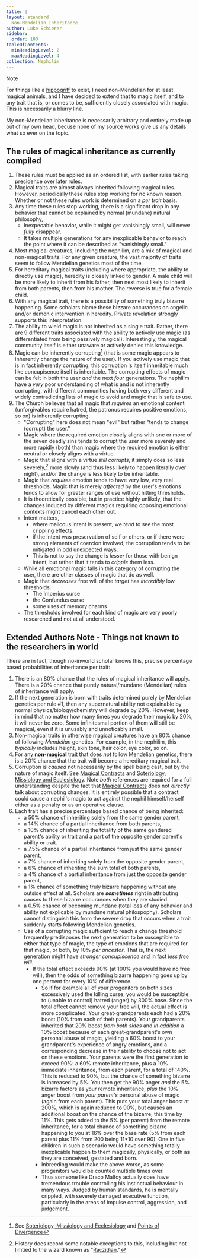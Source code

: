 ```yaml
---
title: |
layout: standard
  Non-Mendelian Inheritance
author: Luke Schierer
sidebar:
  order: 100
tableOfContents:
  minHeadingLevel: 2
  maxHeadingLevel: 4
collection: Nephilim
---
```


> [!NOTE]
> For things like a [hippogriff] to exist, I need non-Mendelian for at least magical animals, and I have decided to extend that to magic itself, and to any trait that is, or comes to be, sufficiently closely associated with magic. This is necessarily a blurry line.
>
> My non-Mendelian inheritance is necessarily arbitrary and entirely made up out of my own head, becuse none of my [source works] give us any details what so ever on the topic.

## The rules of magical inheritance as currently compiled

1.  These rules must be applied as an ordered list, with earlier rules taking
    precidence over later rules.
1.  Magical traits are almost always inherited following magical rules. However,
    periodically these rules stop working for no known reason. Whether or not these rules work is determined on a _per trait_ basis.
1.  Any time these rules stop working, there is a significant drop in any behavior that cannot be
    explained by normal (mundane) natural philosophy,
    - Inexpecable behavior, while it might get vanishingly small, will never _fully_ disappear.
    - It takes multiple generations for any inexplicable behavior to reach the point where it can be described as "vanishingly small."
1.  Most magical creatures, including the nephilim, are a mix of magical and non-magical traits. For any
    given creature, the vast majority of traits seem to follow Mendelian genetics most of the time.
1.  For hereditary magical traits (including where appropriate, the ability to
    directly use magic), heredity is closely linked to gender. A male child will be more likely to inherit from his father, then next most likely to inherit from both parents, then from his mother. The reverse is true for a female child.
1.  With any magical trait, there is a possibility of something truly bizarre
    happening. Some scholars blame these bizzare occurances on angelic and/or
    demonic intervention in heredity. Private revelation strongly supports this interpretation.
1.  The ability to wield magic is not inherited as a single trait. Rather,
    there are 9 different traits associated with the ability to actively use magic (as differentiated from being passively magical). Interestingly, the magical community itself is either unaware or actively denies this knowledge.
1.  Magic can be inherently corrupting[^241123-1] (that is some magic appears to inherently change the
    nature of the user). If you actively use magic that is in fact inherently corrupting, this corruption is itself inheritable much like concupisence itself is inheritable. The corrupting effects of magic can be felt in both the user _and_ the next _four_ generations. The nephilim have a _very_ poor understanding of what is and is not inherently corrupting, with different communities having both very different and widely contradicting lists of magic to avoid and magic that is safe to use.
1.  The Church believes that all magic that _requires_ an emotional content (unforgivables require
    hatred, the patronus requires positive emotions, so on) is inherently corrupting.
    - "Corrupting" here does not mean "evil" but rather "tends to change
      (corrupt) the user."
    - Magic where the required emotion closely aligns with one or more of the
      seven deadly sins tends to corrupt the user more severely and more rapidly
      (both) than magic where the required emotion is either neutral or closely
      aligns with a virtue.
    - Magic that aligns with a virtue _still corrupts_, it simply does so less
      severely,[^241125-1] more slowly (and thus less likely to happen literally over night), and/or the change is less likely to be inheritable.
    - Magic that _requires_ emotion tends to have very low, very real
      thresholds. Magic that is merely _affected_ by the user's emotions tends
      to allow for greater ranges of use without hitting thresholds.
    - It is theoretically possible, but in practice highly unlikely, that the
      changes induced by different magics requiring opposing emotional contexts
      might cancel each other out.
    - Intent matters,
      - where malicous intent is present, we _tend_ to see the most crippling
        effects.
      - if the intent was preservation of self or others, or if there were
        strong elements of coercion involved, the corruption tends to be mitigated in odd unexpected ways.
      - This is not to say the change is _lesser_ for those with benign intent,
        but rather that it tends to _cripple_ them less.
    - While all emotional magic falls in this category of corrupting the user,
      there are other classes of magic that do as well.
    - Magic that _decreases_ free will of the _target_ has _incredibly_ low thresholds.
      - The Imperius curse
      - the Confundus curse
      - some uses of memory charms
    - The thresholds involved for each kind of magic are very poorly researched
      and not at all understood.

## Extended Authors Note - Things not known to the researchers in world

There are in fact, though no-inworld scholar knows this, precise percentage based probabilities of inheritance per trait:

1.  There is an 80% chance that the rules of magical inheritance will apply.
    There is a 20% chance that purely natural/mundane (Mendelian) rules of inheritance will apply.
1.  If the next generation is born with traits determined purely by Mendelian
    genetics per rule #1, then any supernatural ability not explainable by normal physics/biology/chemistry will degrade by 20%. However, keep in mind that no matter how many times you degrade their magic by 20%, it will never be zero. Some infinitesmal portion of them will still be magical, even if it is unusably and unnoticably small.
1.  Non-magical traits in otherwise magical creatures have an 80% chance of following _Mendelian_
    genetics. For example, in the nephilim, this _typically_ includes height, skin tone, hair color, eye color, so on.
1.  For any **non-magical** trait that does _not_ follow Mendelian genetics,
    there is a 20% chance that the trait will become a hereditary magical trait.
1.  Corruption is _caused_ not necessarily by the spell being cast, but
    by the nature of magic itself. See [Magical Contracts] and [Soteriology, Missiology and Ecclesiology]. Note _both_ references are required for a full understanding despite the fact that [Magical Contracts] does not _directly_ talk about corrupting changes. It is entirely possible that a contract could cause a nephil's magic to act against the nephil himself/herself either as a penalty or as an operative clause.
1.  Each trait has a precise percentage based chance of being inherited:
    - a 50% chance of inheriting solely from the same gender parent,
    - a 14% chance of a partial inheritance from both parents,
    - a 10% chance of inheriting the totality of the same gendered parent's ability or trait and a part
      of the opposite gender parent's ability or trait.
    - a 7.5% chance of a partial inheritance from just the same gender parent,
    - a 7% chance of inheriting solely from the opposite gender parent,
    - a 6% chance of inheriting the sum total of both parents,
    - a 4% chance of a partial inheritance from just the opposite gender parent,
    - a 1% chance of something truly bizarre happening without any outside effect at all. Scholars are
      **_sometimes_** right in attributing causes to these bizarre occurances when they are studied.
    - a 0.5% chance of becoming mundane (total loss of any behavior and ability not explicable by mundane
      natural philospophy). Scholars cannot distinguish this from the severe drop that occurs when a trait suddenly starts following Mendelian genetics.
    - Use of a corrupting magic sufficient to reach a change threshold
      frequently predisposes the next generation to be susceptible to either that type of magic, the type of emotions that are required for that magic, or both, by 10% _per ancestor_. That is, the next generation might have _stronger concupiscence_ and in fact _less free will._
      - If the total effect exceeds 90% (at 100% you would have no free will),
        then the odds of something bizarre happening goes up by one percent for every 10% of difference.
        - So if for example all of your progenitors on both sizes excessively used
          the killing curse, you would be susceptible to (unable to control) hatred (anger) by 300% base. Since the total effect cannot remove your free will, the actual effect is more complicated. Your great-grandparents each had a 20% boost (10% from each of their parents). Your grandparents inherited that 20% boost _from both sides_ and _in addition_ a 10% boost because of each great-grandparent's own personal abuse of magic, yielding a 60% boost to your grandparent's experience of angry emotions, and a corresponding decrease in their ability to choose not to act on these emotions. Your parents were the first generation to exceed 90%: a 60% remote inheritance, plus a 10% immediate inheritance, from each parent, for a total of 140%. This is reduced to 90%, but the chance of something bizarre is increased by 5%. You then get the 90% anger _and_ the 5% bizarre factors as your remote inheritance, _plus_ the 10% anger boost from _your parent's_ personal abuse of magic (again from each parent). This puts your total anger boost at 200%, which is again reduced to 90%, but causes an additional boost on the chance of the bizarre, this time by 11%. This gets added to the 5% (per parent) from the remote inheritance, for a total chance of something bizarre happening to you at 16% over the base rate (5% from each parent plus 11% from 200 being 11\*10 over 90). One in five children in such a scenario would have something totally inexplicable happen to them magically, physically, or both as they are conceived, gestated and born.
        - Inbreeding would make the above worse, as some progenitors would be
          counted multiple times over.
        - Thus someone like Draco Malfoy actually does have tremendous trouble
          controlling his instinctual behaviour in many ways. Judged by human
          standards, he is mentally crippled, with severely damaged executive
          function, particularly in the areas of impulse control, aggression, and
          judgement.

[^241125-1]: History does record some notable exceptions to this, including but not limtied to the wizard known as "[Raczidian]."[^241125-2]

[^241125-2]:
    Mrs. J. K. Rowling & Sony Computer Entertainment Europe.
    _[Miranda Goshawk's Book of Spells](https://archive.org/details/0_20211019/)_ 2013. Page 66.

[Raczidian]: /Harrypedia/People/Raczidian/
[source works]: /FanFiction/Harry_Potter_-_Nephilim/introduction/
[Many Waters]: https://wikipedia.org/wiki/Many_Waters
[AA]: </FanFiction/Harry_Potter_-_Nephilim/Appendices/Points of Divergence/>
[AB]: </FanFiction/Harry_Potter_-_Nephilim/Appendices/Rules of Magic/>
[AC]: </FanFiction/Harry_Potter_-_Nephilim/Appendices/Magical Beings/>
[Inheritance]: /FanFiction/Harry_Potter_-_Nephilim/Appendices/Inheritance/
[AD]: </FanFiction/Harry_Potter_-_Nephilim/Appendices/Relative Power Levels/>
[AE]: </FanFiction/Harry_Potter_-_Nephilim/Appendices/Life Expectancy/>
[Magical Contracts]: </FanFiction/Harry_Potter_-_Nephilim/Appendices/Magical Contracts/>
[Soteriology, Missiology and Ecclesiology]: /FanFiction/Harry_Potter_-_Nephilim/Appendices/appendix_g/
[AH]: /FanFiction/Harry_Potter_-_Nephilim/Appendices/Appendix_H//
[Appendix I]: </FanFiction/Harry_Potter_-_Nephilim/Appendices/Veela Pathology/>

[^241123-1]: See [Soteriology, Missiology and Ecclesiology] and [Points of Divergence]

[Points of Divergence]: </FanFiction/Harry_Potter_-_Nephilim/Appendices/Points of Divergence/>
[hippogriff]: /Harrypedia/animals/hippogriff/
